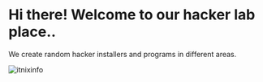 # Hi there! Welcome to our hacker lab place..

We create random hacker installers and programs in different areas.

![itnixinfo](https://user-images.githubusercontent.com/71860161/143691769-71950c7b-02a6-40f1-8ea3-241959d2abcb.jpg)

